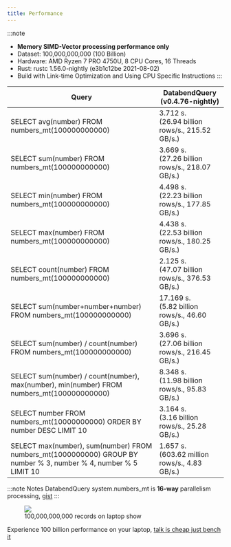 ```yaml
---
title: Performance
---
```


:::note
* **Memory SIMD-Vector processing performance only**
* Dataset: 100,000,000,000 (100 Billion)
* Hardware: AMD Ryzen 7 PRO 4750U, 8 CPU Cores, 16 Threads
* Rust: rustc 1.56.0-nightly (e3b1c12be 2021-08-02)
* Build with Link-time Optimization and Using CPU Specific Instructions
:::

| Query                                                                                                            | DatabendQuery (v0.4.76-nightly)                      |
|------------------------------------------------------------------------------------------------------------------|------------------------------------------------------|
| SELECT avg(number) FROM numbers_mt(100000000000)                                                                 | 3.712 s.<br /> (26.94 billion rows/s., 215.52 GB/s.) |
| SELECT sum(number) FROM numbers_mt(100000000000)                                                                 | 3.669 s.<br /> (27.26 billion rows/s., 218.07 GB/s.) |
| SELECT min(number) FROM numbers_mt(100000000000)                                                                 | 4.498 s.<br /> (22.23 billion rows/s., 177.85 GB/s.) |
| SELECT max(number) FROM numbers_mt(100000000000)                                                                 | 4.438 s.<br /> (22.53 billion rows/s., 180.25 GB/s.) |
| SELECT count(number) FROM numbers_mt(100000000000)                                                               | 2.125 s.<br /> (47.07 billion rows/s., 376.53 GB/s.) |
| SELECT sum(number+number+number) FROM numbers_mt(100000000000)                                                   | 17.169 s.<br /> (5.82 billion rows/s., 46.60 GB/s.)  |
| SELECT sum(number) / count(number) FROM numbers_mt(100000000000)                                                 | 3.696 s.<br /> (27.06 billion rows/s., 216.45 GB/s.) |
| SELECT sum(number) / count(number), max(number), min(number) FROM numbers_mt(100000000000)                       | 8.348 s.<br /> (11.98 billion rows/s., 95.83 GB/s.)  |
| SELECT number FROM numbers_mt(10000000000) ORDER BY number DESC LIMIT 10                                         | 3.164 s.<br /> (3.16 billion rows/s., 25.28 GB/s.)   |
| SELECT max(number), sum(number) FROM numbers_mt(1000000000) GROUP BY number % 3, number % 4, number % 5 LIMIT 10 | 1.657 s.<br /> (603.62 million rows/s., 4.83 GB/s.)  |

:::note Notes
DatabendQuery system.numbers_mt is **16-way** parallelism processing, [gist](https://gist.github.com/BohuTANG/ab211a47c1493b9ecd01bf99a7731037)
:::

<figure>
  <img src="https://datafuse-1253727613.cos.ap-hongkong.myqcloud.com/datafuse-avg-100b.gif"/>
  <figcaption>100,000,000,000 records on laptop show</figcaption>
</figure>

Experience 100 billion performance on your laptop, [talk is cheap just bench it](building-and-running.md)
